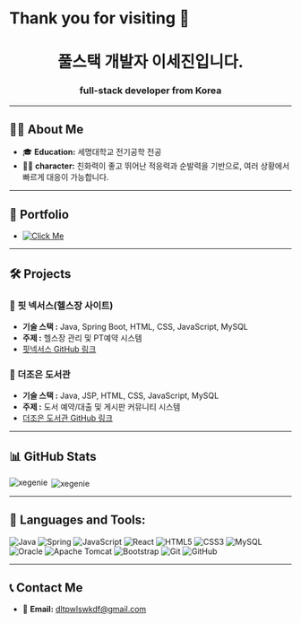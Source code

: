   
# Thank you for visiting 👋
<h1 align="center"> 풀스택 개발자 이세진입니다. </h1>
<h3 align="center">full-stack developer from Korea</h3>

---

## 👨‍💻 **About Me**  
- 🎓 **Education:** 세명대학교 전기공학 전공
- 🙋‍♂️ **character:** 친화력이 좋고 뛰어난 적응력과 순발력을 기반으로, 여러 상황에서 빠르게 대응이 가능합니다.

---

## 📂 **Portfolio**  
- [![Click Me](https://img.shields.io/badge/ClickMe-1EBC8F?style=for-the-badge&logo=velog&logoColor=white)](https://purring-wolfberry-a44.notion.site/1692b8cb76648029843ad6392dc3ba9e)  

---

## 🛠️ **Projects**  

### 📌 **핏 넥서스(헬스장 사이트)**  
- **기술 스택 :** Java, Spring Boot, HTML, CSS, JavaScript, MySQL  
- **주제 :** 헬스장 관리 및 PT예약 시스템  
- [핏넥서스 GitHub 링크](https://github.com/xegenie/gym_project)


### 📌 **더조은 도서관**  
- **기술 스택 :** Java, JSP, HTML, CSS, JavaScript, MySQL
- **주제 :** 도서 예약/대출 및 게시판 커뮤니티 시스템  
- [더조은 도서관 GitHub 링크](https://github.com/xegenie/library_project)


---
## 📊 **GitHub Stats**  

<p><img align="left" src="https://github-readme-stats.vercel.app/api/top-langs?username=xegenie&show_icons=true&locale=en&layout=compact" alt="xegenie" /></p>
<p>&nbsp;<img align="center" src="https://github-readme-stats.vercel.app/api?username=xegenie&show_icons=true&locale=en" alt="xegenie" /></p>

---


## 🚀 **Languages and Tools:**  
![Java](https://img.shields.io/badge/java-007396?style=flat-square&logo=java&logoColor=white)
![Spring](https://img.shields.io/badge/Spring-6DB33F?style=flat-square&logo=Spring&logoColor=white)
![JavaScript](https://img.shields.io/badge/JavaScript-F7DF1E?style=flat-square&logo=javascript&logoColor=black)
![React](https://img.shields.io/badge/React-61DAFB?style=flat-square&logo=React&logoColor=black)
![HTML5](https://img.shields.io/badge/HTML5-E34F26?style=flat-square&logo=html5&logoColor=white)
![CSS3](https://github.com/user-attachments/assets/8d395f46-1203-402d-94c8-eaca788e069f)
![MySQL](https://img.shields.io/badge/MySQL-4479A1?style=flat-square&logo=MySQL&logoColor=white)
![Oracle](https://img.shields.io/badge/ORACLE-F80000?style=flat-square&logo=oracle&logoColor=white)
![Apache Tomcat](https://github.com/user-attachments/assets/22519a06-5a00-472b-8938-b4c46fae0c34)
![Bootstrap](https://github.com/user-attachments/assets/6801ee5c-a658-4de3-8355-ab1a615730ce)
![Git](https://img.shields.io/badge/Git-F05032?style=flat-square&logo=git&logoColor=white)
![GitHub](https://img.shields.io/badge/GitHub-181717?style=flat-square&logo=GitHub&logoColor=white)

---




## 📞 **Contact Me**  

- 📧 **Email:** [dltpwlswkdf@gmail.com](mailto:dltpwlswkdf@gmail.com)  

